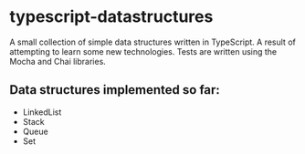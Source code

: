 # typescript-datastructures

A small collection of simple data structures written in TypeScript. A result of attempting to learn some new technologies. Tests are written using the Mocha and Chai libraries.

## Data structures implemented so far:

- LinkedList
- Stack
- Queue
- Set
